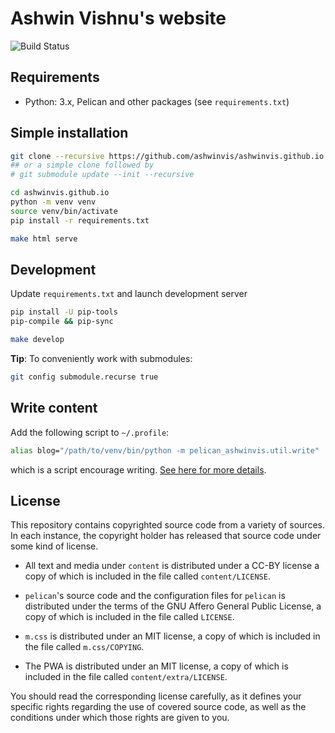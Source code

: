 # Ashwin Vishnu's website

![Build Status](https://github.com/ashwinvis/ashwinvis.github.io/workflows/Publish%20pelican%20website/badge.svg)

## Requirements

* Python: 3.x, Pelican and other packages (see `requirements.txt`)

## Simple installation

```sh
git clone --recursive https://github.com/ashwinvis/ashwinvis.github.io.git
## or a simple clone followed by
# git submodule update --init --recursive

cd ashwinvis.github.io
python -m venv venv
source venv/bin/activate
pip install -r requirements.txt

make html serve
```

## Development

Update `requirements.txt` and launch development server

```sh
pip install -U pip-tools
pip-compile && pip-sync

make develop
```

**Tip**: To conveniently work with submodules:

```sh
git config submodule.recurse true
```

## Write content

Add the following script to `~/.profile`:

```sh
alias blog="/path/to/venv/bin/python -m pelican_ashwinvis.util.write"
```

which is a script encourage writing. [See here for more
details](https://ashwinvis.github.io/pelican-mini-cms.html).

## License

This repository contains copyrighted source code from a variety of sources.  In
each instance, the copyright holder has released that source code under some
kind of license.

* All text and media under `content` is distributed under a CC-BY license a
  copy of which is included in the file called `content/LICENSE`.

* `pelican`'s source code and the configuration files for `pelican` is distributed
  under the terms of the GNU Affero General Public License, a copy of which is
  included in the file called `LICENSE`.

* `m.css` is distributed under an MIT license, a copy of which is included in the
  file called `m.css/COPYING`.

* The PWA is distributed under an MIT license, a copy of which is included in
  the file called `content/extra/LICENSE`.

You should read the corresponding license carefully, as it defines your
specific rights regarding the use of covered source code, as well as the
conditions under which those rights are given to you.
